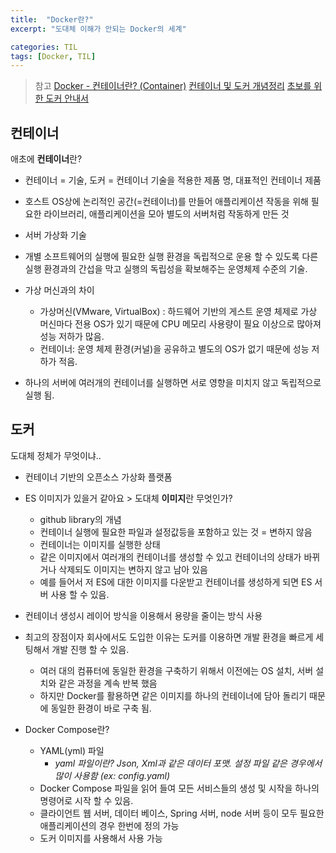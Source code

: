 ```yaml
---
title:  "Docker란?"
excerpt: "도대체 이해가 안되는 Docker의 세계"

categories: TIL
tags: [Docker, TIL]
---
```



> 참고
[Docker - 컨테이너란? (Container)](https://captcha.tistory.com/46)
[컨테이너 및 도커 개념정리](https://velog.io/@geunwoobaek/%EC%BB%A8%ED%85%8C%EC%9D%B4%EB%84%88-%EB%B0%8F-%EB%8F%84%EC%BB%A4-%EA%B0%9C%EB%85%90%EC%A0%95%EB%A6%AC)
[초보를 위한 도커 안내서](https://subicura.com/2017/01/19/docker-guide-for-beginners-1.html)

## 컨테이너

 애초에 **컨테이너**란?
* 컨테이너 = 기술, 도커 = 컨테이너 기술을 적용한 제품 명, 대표적인 컨테이너 제품
	
* 호스트 OS상에 논리적인 공간(=컨테이너)를 만들어 애플리케이션 작동을 위해 필요한 라이브러리, 애플리케이션을 모아 별도의 서버처럼 작동하게 만든 것

* 서버 가상화 기술

* 개별 소프트웨어의 실행에 필요한 실행 환경을 독립적으로 운용 할 수 있도록 다른 실행 환경과의 간섭을 막고 실행의 독립성을 확보해주는 운영체제 수준의 기술. 

* 가상 머신과의 차이
	* 가상머신(VMware, VirtualBox) : 하드웨어 기반의 게스트 운영 체제로 가상 머신마다 전용 OS가 있기 때문에 CPU 메모리 사용량이 필요 이상으로 많아져 성능 저하가 많음. 
	* 컨테이너: 운영 체제 환경(커널)을 공유하고 별도의 OS가 없기 때문에 성능 저하가 적음. 

* 하나의 서버에 여러개의 컨테이너를 실행하면 서로 영향을 미치지 않고 독립적으로 실행 됨.


## 도커
도대체 정체가 무엇이냐..

* 컨테이너 기반의 오픈소스 가상화 플랫폼

* ES 이미지가 있을거 같아요 > 도대체 **이미지**란 무엇인가? 
	* github library의 개념
	* 컨테이너 실행에 필요한 파일과 설정값등을 포함하고 있는 것 = 변하지 않음 
	* 컨테이너는 이미지를 실행한 상태
	* 같은 이미지에서 여러개의 컨테이너를 생성할 수 있고 컨테이너의 상태가 바뀌거나 삭제되도 이미지는 변하지 않고 남아 있음 
	* 예를 들어서 저 ES에 대한 이미지를 다운받고 컨테이너를 생성하게 되면 ES 서버 사용 할 수 있음. 

* 컨테이너 생성시 레이어 방식을 이용해서 용량을 줄이는 방식 사용

* 최고의 장점이자 회사에서도 도입한 이유는 도커를 이용하면 개발 환경을 빠르게 세팅해서 개발 진행 할 수 있음.
	* 여러 대의 컴퓨터에 동일한 환경을 구축하기 위해서 이전에는 OS 설치, 서버 설치와 같은 과정을 계속 반복 했음
	* 하지만 Docker를 활용하면 같은 이미지를 하나의 컨테이너에 담아 돌리기 때문에 동일한 환경이 바로 구축 됨. 

* Docker Compose란?
	* YAML(yml) 파일  
		* *yaml 파일이란? Json, Xml과 같은 데이터 포맷. 설정 파일 같은 경우에서 많이 사용함 (ex: config.yaml)*
	* Docker Compose 파일을 읽어 들여 모든 서비스들의 생성 및 시작을 하나의 명령어로 시작 할 수 있음. 
	* 클라이언트 웹 서버, 데이터 베이스, Spring 서버, node 서버 등이 모두 필요한 애플리케이션의 경우 한번에 정의 가능
	* 도커 이미지를 사용해서 사용 가능